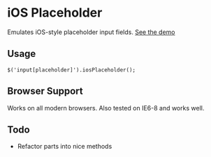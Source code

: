 iOS Placeholder
===============

Emulates iOS-style placeholder input fields. [See the demo](http://domchristie.github.com/ios-placeholder/)

Usage
-----

    $('input[placeholder]').iosPlaceholder();

Browser Support
---------------

Works on all modern browsers. Also tested on IE6-8 and works well.

Todo
----

* Refactor parts into nice methods